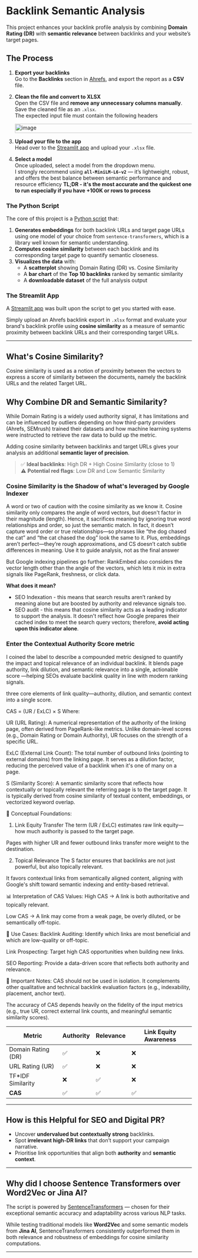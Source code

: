 # Backlink Semantic Analysis

This project enhances your backlink profile analysis by combining **Domain Rating (DR)** with **semantic relevance** between backlinks and your website’s target pages.

## The Process

1. **Export your backlinks**  
   Go to the **Backlinks** section in [Ahrefs](https://ahrefs.com/), and export the report as a **CSV** file.

2. **Clean the file and convert to XLSX**  
   Open the CSV file and **remove any unnecessary columns manually**. Save the cleaned file as an `.xlsx`.  
   The expected input file must contain the following headers
   
   <img width="1923" height="25" alt="image" src="https://github.com/user-attachments/assets/511a790d-1290-4520-99f0-9643fd360b58" />

4. **Upload your file to the app**  
   Head over to the [Streamlit app](https://semantic-backlink-similarity.streamlit.app/) and upload your `.xlsx` file.

5. **Select a model**  
   Once uploaded, select a model from the dropdown menu.  
   I strongly recommend using **`all-MiniLM-L6-v2`** — it’s lightweight, robust, and offers the best balance between semantic performance and resource efficiency
**TL;DR - it's the most accurate and the quickest one to run especially if you have +100K or rows to process**


### The Python Script

The core of this project is a [Python script](https://github.com/simodepth96/Backlink-Analysis/blob/main/raw_code.py) that:

1. **Generates embeddings** for both backlink URLs and target page URLs using one model of your choice from `sentence-transformers`, which is a library well known for semantic understanding.
2. **Computes cosine similarity** between each backlink and its corresponding target page to quantify semantic closeness.
3. **Visualizes the data** with:
   - A **scatterplot** showing Domain Rating (DR) vs. Cosine Similarity
   - A **bar chart** of the **Top 10 backlinks** ranked by semantic similarity
   - A **downloadable dataset** of the full analysis output

### The Streamlit App

A [Streamlit app](https://semantic-backlink-similarity.streamlit.app/) was built upon the script to get you started with ease. 

Simply upload an Ahrefs backlink export in `.xlsx` format and evaluate your brand's backlink profile using **cosine similarity** as a measure of semantic proximity between backlink URLs and their corresponding target URLs.

---
## What's Cosine Similarity?
Cosine similarity is used as a notion of proximity between the vectors to express a score of similarity between the documents, namely the backlink URLs and the related Target URL. 

## Why Combine DR and Semantic Similarity?

While Domain Rating is a widely used authority signal, it has limitations and can be influenced by outliers depending on how third-party providers (Ahrefs, SEMrush) trained their datasets and how machine learning systems were instructed to retrieve the raw data to build up the metric.

Adding cosine similarity between backlinks and target URLs gives your analysis an additional **semantic layer of precision**.

> ✅ **Ideal backlinks**: High DR + High Cosine Similarity (close to 1)  
> ⚠️ **Potential red flags**: Low DR and Low Semantic Similarity  

### Cosine Similarity is the Shadow of what's leveraged by Google Indexer
A word or two of caution with the cosine similarity as we know it.
Cosine similarity only compares the angle of word vectors, but doesn't factor in  their magnitude (length). Hence, it sacrifices meaning by ignoring true word relationships and order, so just the semantic match. In fact, it doesn’t capture word order or true relationships—so phrases like “the dog chased the cat” and “the cat chased the dog” look the same to it.
Plus, embeddings aren’t perfect—they’re rough approximations, and CS doesn’t catch subtle differences in meaning. Use it to guide analysis, not as the final answer

But Google indexing pipelines go further: RankEmbed also considers the vector length other than the angle of the vectors, which lets it mix in extra signals like PageRank, freshness, or click data.

**What does it mean?**
- SEO Indexation - this means that search results aren’t ranked by meaning alone but are boosted by authority and relevance signals too.
- SEO audit - this means that cosine similarity acts as a leading indicator to support the analysis.
It doesn't reflect how Google prepares their cached index to meet the search query vectors; therefore, **avoid acting upon this indicator alone**.

### Enter the Contextual Authority Score metric

I coined the label to describe a compounded metric designed to quantify the impact and topical relevance of an individual backlink.
It blends page authority, link dilution, and semantic relevance into a single, actionable score —helping SEOs evaluate backlink quality in line with modern ranking signals.

 three core elements of link quality—authority, dilution, and semantic context into a single score.

CAS = (UR / ExLC) × S
Where:

UR (URL Rating): A numerical representation of the authority of the linking page, often derived from PageRank-like metrics. Unlike domain-level scores (e.g., Domain Rating or Domain Authority), UR focuses on the strength of a specific URL.

ExLC (External Link Count): The total number of outbound links (pointing to external domains) from the linking page. It serves as a dilution factor, reducing the perceived value of a backlink when it's one of many on a page.

S (Similarity Score): A semantic similarity score that reflects how contextually or topically relevant the referring page is to the target page. It is typically derived from cosine similarity of textual content, embeddings, or vectorized keyword overlap.

🧠 Conceptual Foundations:
1. Link Equity Transfer
The term (UR / ExLC) estimates raw link equity—how much authority is passed to the target page.

Pages with higher UR and fewer outbound links transfer more weight to the destination.

2. Topical Relevance
The S factor ensures that backlinks are not just powerful, but also topically relevant.

It favors contextual links from semantically aligned content, aligning with Google's shift toward semantic indexing and entity-based retrieval.

📊 Interpretation of CAS Values:
High CAS → A link is both authoritative and topically relevant.

Low CAS → A link may come from a weak page, be overly diluted, or be semantically off-topic.

🧰 Use Cases:
Backlink Auditing: Identify which links are most beneficial and which are low-quality or off-topic.

Link Prospecting: Target high CAS opportunities when building new links.

SEO Reporting: Provide a data-driven score that reflects both authority and relevance.

📌 Important Notes:
CAS should not be used in isolation. It complements other qualitative and technical backlink evaluation factors (e.g., indexability, placement, anchor text).

The accuracy of CAS depends heavily on the fidelity of the input metrics (e.g., true UR, correct external link counts, and meaningful semantic similarity scores).

| Metric             | Authority | Relevance | Link Equity Awareness |
| ------------------ | --------- | --------- | --------------------- |
| Domain Rating (DR) | ✅         | ❌         | ❌                     |
| URL Rating (UR)    | ✅         | ❌         | ❌                     |
| TF\*IDF Similarity | ❌         | ✅         | ❌                     |
| **CAS**            | ✅         | ✅         | ✅                     |


---


## How is this Helpful for SEO and Digital PR?

- Uncover **undervalued but contextually strong** backlinks.
- Spot **irrelevant high-DR links** that don’t support your campaign narrative.
- Prioritise link opportunities that align both **authority** and **semantic context**.

---

## Why did I choose Sentence Transformers over Word2Vec or Jina AI?

The script is powered by [SentenceTransformers](https://www.sbert.net/) — chosen for their exceptional semantic accuracy and adaptability across various NLP tasks.

While testing traditional models like **Word2Vec** and some semantic models from **Jina AI**, SentenceTransformers consistently outperformed them in both relevance and robustness of embeddings for cosine similarity computations.

---
